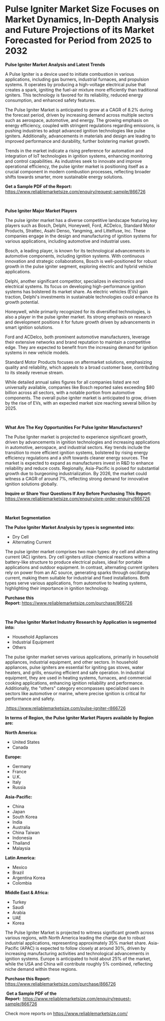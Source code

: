 <p><h1>Pulse Igniter Market Size Focuses on Market Dynamics, In-Depth Analysis and Future Projections of its Market Forecasted for Period from 2025 to 2032</h1></p><p><strong>Pulse Igniter Market Analysis and Latest Trends</strong></p>
<p><p>A Pulse Igniter is a device used to initiate combustion in various applications, including gas burners, industrial furnaces, and propulsion systems. It operates by producing a high-voltage electrical pulse that creates a spark, igniting the fuel-air mixture more efficiently than traditional igniters. This technology is favored for its reliability, reduced energy consumption, and enhanced safety features.</p><p>The Pulse Igniter Market is anticipated to grow at a CAGR of 8.2% during the forecast period, driven by increasing demand across multiple sectors such as aerospace, automotive, and energy. The growing emphasis on energy efficiency, coupled with stringent regulations regarding emissions, is pushing industries to adopt advanced ignition technologies like pulse igniters. Additionally, advancements in materials and design are leading to improved performance and durability, further bolstering market growth. </p><p>Trends in the market indicate a rising preference for automation and integration of IoT technologies in ignition systems, enhancing monitoring and control capabilities. As industries seek to innovate and improve operational efficiency, the pulse igniter market is positioning itself as a crucial component in modern combustion processes, reflecting broader shifts towards smarter, more sustainable energy solutions.</p></p>
<p><strong>Get a Sample PDF of the Report:&nbsp;</strong> <a href="https://www.reliablemarketsize.com/enquiry/request-sample/866726?utm_campaign=2255&utm_medium=2&utm_source=Github&utm_content=ia&utm_term=19022025&utm_id=pulse-igniter">https://www.reliablemarketsize.com/enquiry/request-sample/866726</a></p>
<p>&nbsp;</p>
<p><strong>Pulse Igniter Major Market Players</strong></p>
<p><p>The pulse igniter market has a diverse competitive landscape featuring key players such as Bosch, Delphi, Honeywell, Ford, ACDelco, Standard Motor Products, Strattec, Asahi Denso, Yangming, and Littelfuse, Inc. These companies engage in the design and manufacturing of ignition systems for various applications, including automotive and industrial uses.</p><p>Bosch, a leading player, is known for its technological advancements in automotive components, including ignition systems. With continuous innovation and strategic collaborations, Bosch is well-positioned for robust growth in the pulse igniter segment, exploring electric and hybrid vehicle applications.</p><p>Delphi, another significant competitor, specializes in electronics and electrical systems. Its focus on developing high-performance ignition systems has bolstered its market share. As electric vehicles (EVs) gain traction, Delphi's investments in sustainable technologies could enhance its growth potential.</p><p>Honeywell, while primarily recognized for its diversified technologies, is also a player in the pulse igniter market. Its strong emphasis on research and development positions it for future growth driven by advancements in smart ignition solutions.</p><p>Ford and ACDelco, both prominent automotive manufacturers, leverage their extensive networks and brand reputation to maintain a competitive edge. They are expected to benefit from the increasing demand for ignition systems in new vehicle models.</p><p>Standard Motor Products focuses on aftermarket solutions, emphasizing quality and reliability, which appeals to a broad customer base, contributing to its steady revenue stream.</p><p>While detailed annual sales figures for all companies listed are not universally available, companies like Bosch reported sales exceeding $80 billion across all sectors, with a notable portion from automotive components. The overall pulse igniter market is anticipated to grow, driven by the rise of EVs, with an expected market size reaching several billion by 2025.</p></p>
<p>&nbsp;</p>
<p><strong>What Are The Key Opportunities For Pulse Igniter Manufacturers?</strong></p>
<p><p>The Pulse Igniter market is projected to experience significant growth, driven by advancements in ignition technologies and increasing applications in automotive, aerospace, and industrial sectors. Key trends include the transition to more efficient ignition systems, bolstered by rising energy efficiency regulations and a shift towards cleaner energy sources. The market is expected to expand as manufacturers invest in R&D to enhance reliability and reduce costs. Regionally, Asia-Pacific is poised for substantial growth due to burgeoning industrialization. By 2026, the market could witness a CAGR of around 7%, reflecting strong demand for innovative ignition solutions globally.</p></p>
<p><strong>Inquire or Share Your Questions If Any Before Purchasing This Report:</strong> <a href="https://www.reliablemarketsize.com/enquiry/pre-order-enquiry/866726?utm_campaign=2255&utm_medium=2&utm_source=Github&utm_content=ia&utm_term=19022025&utm_id=pulse-igniter">https://www.reliablemarketsize.com/enquiry/pre-order-enquiry/866726</a></p>
<p>&nbsp;</p>
<p><strong>Market Segmentation</strong></p>
<p><strong>The Pulse Igniter Market Analysis by types is segmented into:</strong></p>
<p><ul><li>Dry Cell</li><li>Alternating Current</li></ul></p>
<p><p>The pulse igniter market comprises two main types: dry cell and alternating current (AC) igniters. Dry cell igniters utilize chemical reactions within a battery-like structure to produce electrical pulses, ideal for portable applications and outdoor equipment. In contrast, alternating current igniters rely on power from an AC source, generating sparks through oscillating current, making them suitable for industrial and fixed installations. Both types serve various applications, from automotive to heating systems, highlighting their importance in ignition technology.</p></p>
<p><strong>Purchase this Report:&nbsp;</strong><a href="https://www.reliablemarketsize.com/purchase/866726?utm_campaign=2255&utm_medium=2&utm_source=Github&utm_content=ia&utm_term=19022025&utm_id=pulse-igniter">https://www.reliablemarketsize.com/purchase/866726</a></p>
<p>&nbsp;</p>
<p><strong>The Pulse Igniter Market Industry Research by Application is segmented into:</strong></p>
<p><ul><li>Household Appliances</li><li>Industrial Equipment</li><li>Others</li></ul></p>
<p><p>The pulse igniter market serves various applications, primarily in household appliances, industrial equipment, and other sectors. In household appliances, pulse igniters are essential for igniting gas stoves, water heaters, and grills, ensuring efficient and safe operation. In industrial equipment, they are used in heating systems, furnaces, and commercial cooking applications, enhancing ignition reliability and performance. Additionally, the "others" category encompasses specialized uses in sectors like automotive or marine, where precise ignition is critical for performance and safety.</p></p>
<p><a href="https://www.reliablemarketsize.com/pulse-igniter-r866726?utm_campaign=2255&utm_medium=2&utm_source=Github&utm_content=ia&utm_term=19022025&utm_id=pulse-igniter">&nbsp;https://www.reliablemarketsize.com/pulse-igniter-r866726</a></p>
<p><strong>In terms of Region, the Pulse Igniter Market Players available by Region are:</strong></p>
<p>
    <p> <strong> North America: </strong>
        <ul>
            <li>United States</li>
            <li>Canada</li>
        </ul>
        </p> 
    <p> <strong> Europe: </strong>
        <ul>
            <li>Germany</li>
            <li>France</li>
            <li>U.K.</li>
            <li>Italy</li>
            <li>Russia</li>
        </ul>
        </p> 
    <p> <strong> Asia-Pacific: </strong>
        <ul>
            <li>China</li>
            <li>Japan</li>
            <li>South Korea</li>
            <li>India</li>
            <li>Australia</li>
            <li>China Taiwan</li>
            <li>Indonesia</li>
            <li>Thailand</li>
            <li>Malaysia</li>
        </ul>
        </p> 
    <p> <strong> Latin America: </strong>
        <ul>
            <li>Mexico</li>
            <li>Brazil</li>
            <li>Argentina Korea</li>
            <li>Colombia</li>
        </ul>
        </p> 
    <p> <strong> Middle East & Africa: </strong>
        <ul>
            <li>Turkey</li>
            <li>Saudi</li>
            <li>Arabia</li>
            <li>UAE</li>
            <li>Korea</li>
        </ul>
    </p>
    </p>
<p><p>The Pulse Igniter Market is projected to witness significant growth across various regions, with North America leading the charge due to robust industrial applications, representing approximately 35% market share. Asia-Pacific (APAC) is expected to follow closely at around 30%, driven by increasing manufacturing activities and technological advancements in ignition systems. Europe is anticipated to hold about 25% of the market, while the USA and China will contribute roughly 5% combined, reflecting niche demand within these regions.</p></p>
<p><strong>Purchase this Report: </strong><a href="https://www.reliablemarketsize.com/purchase/866726?utm_campaign=2255&utm_medium=2&utm_source=Github&utm_content=ia&utm_term=19022025&utm_id=pulse-igniter">https://www.reliablemarketsize.com/purchase/866726</a></p>
<p>&nbsp;<strong>Get a Sample PDF of the Report:&nbsp;&nbsp;</strong><a href="https://www.reliablemarketsize.com/enquiry/request-sample/866726?utm_campaign=2255&utm_medium=2&utm_source=Github&utm_content=ia&utm_term=19022025&utm_id=pulse-igniter">https://www.reliablemarketsize.com/enquiry/request-sample/866726</a></p>
<p><strong></strong></p>
<p>Check more reports on <a href="https://www.reliablemarketsize.com/?utm_campaign=2255&utm_medium=2&utm_source=Github&utm_content=ia&utm_term=19022025&utm_id=pulse-igniter">https://www.reliablemarketsize.com/</a></p>